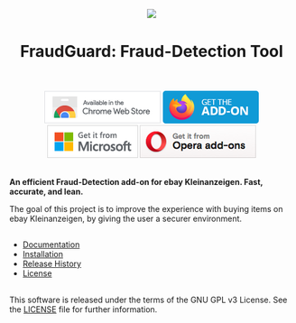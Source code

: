 <p align="center"><img src="./assets/images/logo.png"></p>
<h1 align="center">FraudGuard: Fraud-Detection Tool</h1>

<p align="center">
  </br></br>
  <a href="https://chrome.google.com/webstore/detail/">
    <img src="./src/assets/images/chrome.png" alt="Chrome Web Store"></a>
  <a href="https://addons.mozilla.org/en-US/firefox/addon//">
    <img src="./src/assets/images/firefox.png" alt="Firefox add-ons"></a>
  <a href="https://microsoftedge.microsoft.com/addons/detail/">
    <img src="./src/assets/images/microsoft.png" alt="Microsoft Store"></a>
  <a href="https://addons.opera.com/en/extensions/details/">
    <img src="./src/assets/images/opera.png" alt="Opera add-ons"></a>
  </br></br>
</p>

**An efficient Fraud-Detection add-on for ebay Kleinanzeigen. Fast, accurate, and lean.**

The goal of this project is to improve the experience with buying items on ebay Kleinanzeigen,
by giving the user a securer environment.

##
- [Documentation](#documentation)
- [Installation](./installation.md)
- [Release History](./CHANGELOG.md)
- [License](LICENSE)

##

This software is released under the terms of the GNU GPL v3 License.
See the [LICENSE](LICENSE) file for further information.
